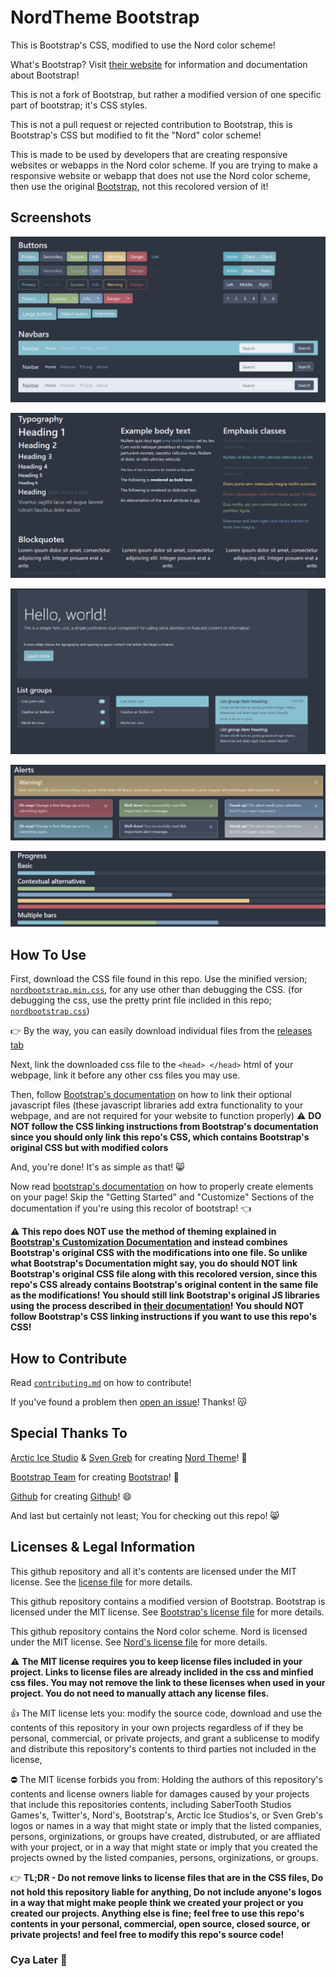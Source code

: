 # NordTheme Bootstrap
This is Bootstrap's CSS, modified to use the Nord color scheme!

What's Bootstrap? Visit [their website](https://getbootstrap.com/) for information and documentation about Bootstrap!

This is not a fork of Bootstrap, but rather a modified version of one specific part of bootstrap; it's CSS styles.

This is not a pull request or rejected contribution to Bootstrap, this is Bootstrap's CSS but modified to fit the "Nord" color scheme!

This is made to be used by developers that are creating responsive websites or webapps in the Nord color scheme. If you are trying to make a responsive website or webapp that does not use the Nord color scheme, then use the original [Bootstrap](https://getbootstrap.com/), not this recolored version of it!

## Screenshots
![Example Screenshot 1](screenshots/screenshot1.png)

![Example Screenshot 2](screenshots/screenshot2.png)

![Example Screenshot 3](screenshots/screenshot3.png)

![Example Screenshot 4](screenshots/screenshot4.png)

![Example Screenshot 5](screenshots/screenshot5.png)

## How To Use
First, download the CSS file found in this repo. Use the minified version; [`nordbootstrap.min.css`](./nordbootstrap.min.css), for any use other than debugging the CSS. (for debugging the css, use the pretty print file inclided in this repo; [`nordbootstrap.css`](./nordbootstrap.css))

👉 By the way, you can easily download individual files from the [releases tab](https://github.com/SaberTooth-Studios/NordTheme-Bootstrap/releases)

Next, link the downloaded css file to the `<head> </head>` html of your webpage, link it before any other css files you may use.

Then, follow [Bootstrap's documentation](https://getbootstrap.com/docs/5.1/getting-started/javascript/) on how to link their optional javascript files (these javascript libraries add extra functionality to your webpage, and are not required for your website to function properly) ⚠️ **DO NOT follow the CSS linking instructions from Bootstrap's documentation since you should only link this repo's CSS, which contains Bootstrap's original CSS but with modified colors** 

And, you're done! It's as simple as that! 😸

Now read [bootstrap's documentation](https://getbootstrap.com/docs/5.1/layout) on how to properly create elements on your page! Skip the "Getting Started" and "Customize" Sections of the documentation if you're using this recolor of bootstrap! 👈

⚠️ **This repo does NOT use the method of theming explained in [Bootstrap's Customization Documentation](https://getbootstrap.com/docs/5.1/customize/overview/) and instead combines Bootstrap's original CSS with the modifications into one file. So unlike what Bootstrap's Documentation might say, you do should NOT link Bootstrap's original CSS file along with this recolored version, since this repo's CSS already contains Bootstrap's original content in the same file as the modifications! You should still link Bootstrap's original JS libraries using the process described in [their documentation](https://getbootstrap.com/docs/5.1/getting-started/javascript)! You should NOT follow Bootstrap's CSS linking instructions if you want to use this repo's CSS!**

## How to Contribute
Read [`contributing.md`](./contributing.md) on how to contribute!

If you've found a problem then [open an issue](https://github.com/SaberTooth-Studios/NordTheme-Bootstrap/issues)! Thanks! 😽

## Special Thanks To
[Arctic Ice Studio](https://github.com/arcticicestudio) & [Sven Greb](https://github.com/svengreb) for creating [Nord Theme](https://www.nordtheme.com/)! 🤩

[Bootstrap Team](https://getbootstrap.com/docs/5.1/about/team/) for creating [Bootstrap](https://getbootstrap.com/)! 🥰

[Github](https://github.com/github) for creating [Github](https://github.com/)! 😄

And last but certainly not least; You for checking out this repo! 😸

## Licenses & Legal Information

This github repository and all it's contents are licensed under the MIT license. See the [license file](./LICENSE) for more details.

This github repository contains a modified version of Bootstrap. Bootstrap is licensed under the MIT license. See [Bootstrap's license file](./BootstrapLICENSE) for more details.

This github repository contains the Nord color scheme. Nord is licensed under the MIT license. See [Nord's license file](./NordLICENSE) for more details.

⚠️ **The MIT license requires you to keep license files included in your project. Links to license files are already inclided in the css and minfied css files. You may not remove the link to these licenses when used in your project. You do not need to manually attach any license files.**

👍 The MIT license lets you: modify the source code, download and use the contents of this repository in your own projects regardless of if they be personal, commercial, or private projects, and grant a sublicense to modify and distribute this repository's contents to third parties not included in the license,

⛔ The MIT license forbids you from: Holding the authors of this repository's contents and license owners liable for damages caused by your projects that include this repositories contents, including SaberTooth Studios Games's, Twitter's, Nord's, Bootstrap's, Arctic Ice Studios's, or Sven Greb's logos or names in a way that might state or imply that the listed companies, persons, orginizations, or groups have created, distrubuted, or are affliated with your project, or in a way that might state or imply that you created the projects owned by the listed companies, persons, orginizations, or groups.

👉 **TL;DR - Do not remove links to license files that are in the CSS files, Do not hold this repository liable for anything, Do not include anyone's logos in a way that might make people think we created your project or you created our projects. Anything else is fine; feel free to use this repo's contents in your personal, commercial, open source, closed source, or private projects! and feel free to modify this repo's source code!**     

### Cya Later 👋

